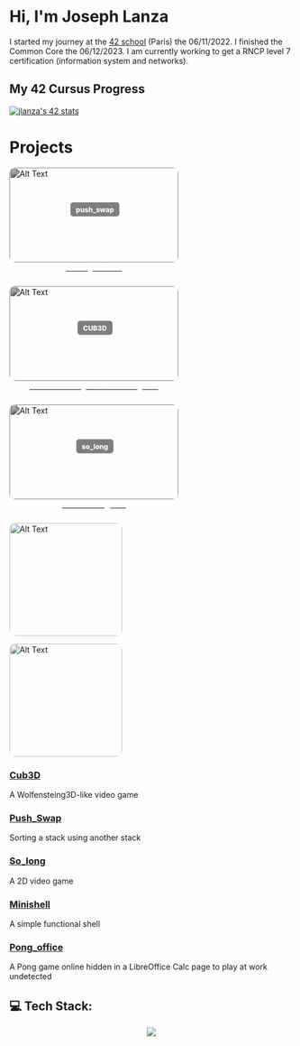 # Hi, I'm Joseph Lanza
I started my journey at the [42 school](https://github.com/42Paris) (Paris) the 06/11/2022. I finished the Common Core the 06/12/2023. I am currently working to get a RNCP level 7 certification (information system and networks).

## My 42 Cursus Progress 
[![jlanza's 42 stats](https://badge.mediaplus.ma/darkblue/jlanza?1337Badge=off&UM6P=off)](https://github.com/oakoudad/badge42)

# Projects

<style>
.static-gif,
.hover-gif {
  display: block;
  width: 300px;
  height: 168px;
  border-radius: 10px;
  transition: opacity 0.3s ease;
  transition: transform 0.5s;
}
.static-gif {
  filter: grayscale(100%) brightness(70%);
}
.hover-gif {
  opacity: 0;
  position: absolute;
  top: 0;
  left: 0;
}
.gif-text {
  position: absolute;
  top: 40%;
  left: 46%;
  transform: translate(-50%, -50%);
  background-color: rgba(0, 0, 0, 0.5);
  color: white;
  font-weight: 800;
  padding: 5px 10px;
  border-radius: 5px;
  font-size: 12px;
  opacity: 1;
  transition: opacity 0.3s ease, transform 0.5s;
}
.gif-container:hover .hover-gif {
  opacity: 1;
  transform: scale(1.1) translateY(10px); 
}
.gif-container:hover .static-gif {
  opacity: 0;
  transform: scale(1.1) translateY(10px); 
}
.gif-container:hover .gif-text {
  opacity: 1;
  transform: translate(-50%, -200%);
}
.undertext {
  color: white;
  text-align: center;
  width: 300px;
  opacity: 1;
  transition: opacity 0.3s ease, transform 0.1s ease;
}
.gif-container:hover .undertext {
  transform: translateY(-5px);
  opacity: 0;
}
.spacer {
  width: 330px;
  height: 210px;
  display: inline-block;
}
.gif-container{
  width: 300px;
  position: relative;
  left: 0px;
}
</style>

<div class="spacer">
    <a href="url_to_destination" class="gif-container">
        <img src="./push_swap.gif" alt="Alt Text" class="static-gif"/>
        <img src="./push_swap.gif" alt="Alt Text" class="hover-gif"/>
        <span class="gif-text">push_swap</span>
        <div class="undertext">Sorting a stack</div>
    </a>
</div>
<div class="spacer">
    <a href="url_to_destination" class="gif-container">
        <img src="./cub3d.gif" alt="Alt Text" class="static-gif"/>
        <img src="./cub3d.gif" alt="Alt Text" class="hover-gif"/>
        <span class="gif-text">CUB3D</span>
        <div class="undertext">A Wolfensteing3D-like video game</div>
    </a>
</div>
<div class="spacer">
    <a href="url_to_destination" class="gif-container">
        <img src="./so_long.gif" alt="Alt Text" class="static-gif"/>
        <img src="./so_long.gif" alt="Alt Text" class="hover-gif"/>
        <span class="gif-text">so_long</span>
        <div class="undertext">A 2D video game</div>
    </a>
</div>

<a href="https://github.com/lanzaj/so_long">
  <img src="./so_long.gif" alt="Alt Text" style="width:200px; border-radius: 10px;">
</a>

<img src="./so_long.gif" alt="Alt Text" style="width:200px; 
  border-radius: 10px;"/>




### [Cub3D](https://github.com/lanzaj/cub3d)
A Wolfensteing3D-like video game

### [Push_Swap](https://github.com/lanzaj/push_swap)
Sorting a stack using another stack

### [So_long](https://github.com/lanzaj/so_long)
A 2D video game

### [Minishell](https://github.com/lanzaj/minishell)
A simple functional shell

### [Pong_office](https://github.com/rertzer/ft_transcendence)
A Pong game online hidden in a LibreOffice Calc page to play at work undetected


## 💻 Tech Stack:

<p align="center">
    <a href="https://skillicons.dev">
    <img src="https://skillicons.dev/icons?i=c,cpp,cs,html,css,react,ts,docker,linux,bash,git,ocaml,python,&perline=50" />
    </a>
</p>

<!--
**lanzaj/lanzaj** is a ✨ _special_ ✨ repository because its `README.md` (this file) appears on your GitHub profile.

Here are some ideas to get you started:

- 🔭 I’m currently working on ...
- 🌱 I’m currently learning ...
- 👯 I’m looking to collaborate on ...
- 🤔 I’m looking for help with ...
- 💬 Ask me about ...
- 📫 How to reach me: ...
- ⚡ Fun fact: ...
-->

